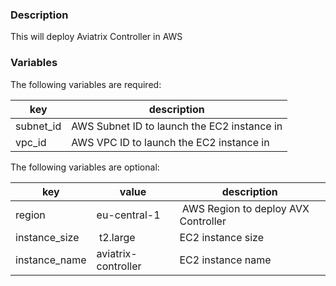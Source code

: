 ### Description

This will deploy Aviatrix Controller in AWS

### Variables
The following variables are required:

key | description
--- | ---
subnet_id | AWS Subnet ID to launch the EC2 instance in
vpc_id | AWS VPC ID to launch the EC2 instance in

The following variables are optional:

key | value | description
--- | --- | ---
region | eu-central-1 | AWS Region to deploy AVX Controller
instance_size | t2.large | EC2 instance size
instance_name | aviatrix-controller | EC2 instance name